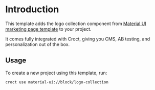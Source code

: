 # Introduction

This template adds the logo collection component
from [Material UI marketing page template](https://mui.com/material-ui/getting-started/templates/marketing-page/?utm_source=croct)
to your project.

It comes fully integrated with Croct, giving you CMS, AB testing, and personalization out of the box.

## Usage

To create a new project using this template, run:

```croct-cmd
croct use material-ui://block/logo-collection
```
